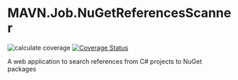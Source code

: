 # MAVN.Job.NuGetReferencesScanner

![calculate coverage](https://github.com/OpenMAVN/MAVN.Job.NuGetReferencesScanner/workflows/calculate%20coverage/badge.svg)
[![Coverage Status](https://coveralls.io/repos/github/OpenMAVN/MAVN.Job.NuGetReferencesScanner/badge.svg?branch=master)](https://coveralls.io/github/OpenMAVN/MAVN.Job.NuGetReferencesScanner?branch=master)

A web application to search references from C# projects to NuGet packages 

